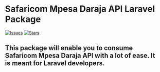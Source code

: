 # Safaricom Mpesa Daraja API Laravel Package

[![Issues](https://img.shields.io/github/issues/kelvinthiongo/mpesa?style=flat-square)](https://github.com/kelvinthiongo/mpesa/issues)
[![Stars](https://img.shields.io/github/stars/kelvinthiongo/mpesa?style=flat-square)](https://github.com/kelvinthiongo/mpesa/stargazers)

## This package will enable you to consume Safaricom Mpesa Daraja API with a lot of ease. It is meant for Laravel developers.
